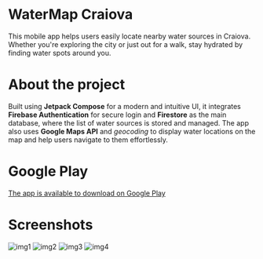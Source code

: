 # WaterMap Craiova
This mobile app helps users easily locate nearby water sources in Craiova. Whether you're exploring the city or just out for a walk, stay hydrated by finding water spots around you.

# About the project
Built using **Jetpack Compose** for a modern and intuitive UI, it integrates **Firebase Authentication** for secure login and **Firestore** as the main database, where the list of water sources is stored and managed. The app also uses **Google Maps API** and *geocoding* to display water locations on the map and help users navigate to them effortlessly.

# Google Play
[The app is available to download on Google Play](https://play.google.com/store/apps/details?id=com.app.water4craiova)

# Screenshots
![img1](https://media.discordapp.net/attachments/997141915722055734/1385324217289150464/4wzuycdzbdrlb7eaflya.jpg?ex=6855a737&is=685455b7&hm=b4c53a262c99429f70f4d99b42d514eb61e4e0e9c566d3d55170349c27d6913b&=&format=webp&width=360&height=800)
![img2](https://media.discordapp.net/attachments/997141915722055734/1385324216890687590/lk2kf2bhfcncin0vpy70.jpg?ex=6855a737&is=685455b7&hm=039159c6fad8777c5ddf73506c1fe5ca6d3dd35fd1d267c5d72cffb9a9f47188&=&format=webp&width=360&height=800)
![img3](https://media.discordapp.net/attachments/997141915722055734/1385324216588439694/gop6jmdhmora4xlxfbv3.jpg?ex=6855a737&is=685455b7&hm=71d295638158a8832cc826afcb5930dc5b546c59f4f8499fd57d09fb9c4124ff&=&format=webp&width=360&height=800)
![img4](https://media.discordapp.net/attachments/997141915722055734/1385324216169271356/z61vtawwzw0fv0kj3cus.jpg?ex=6855a737&is=685455b7&hm=7ac2708491919379d7c31ce49f1b23a6d41c891690435d01755fbb82112ead37&=&format=webp&width=360&height=800)
